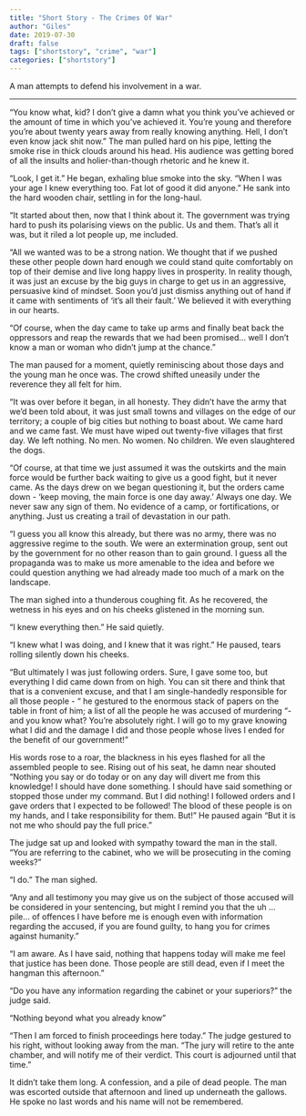 ```yaml
---
title: "Short Story - The Crimes Of War"
author: "Giles"
date: 2019-07-30
draft: false
tags: ["shortstory", "crime", "war"]
categories: ["shortstory"]
---
```

A man attempts to defend his involvement in a war.
<!--more-->
---

“You know what, kid? I don’t give a damn what you think you’ve achieved or the amount of time in which you’ve achieved it. You’re young and therefore you’re about twenty years away from really knowing anything. Hell, I don’t even know jack shit now.” The man pulled hard on his pipe, letting the smoke rise in thick clouds around his head. His audience was getting bored of all the insults and holier-than-though rhetoric and he knew it.



“Look, I get it.” He began, exhaling blue smoke into the sky. “When I was your age I knew everything too. Fat lot of good it did anyone.” He sank into the hard wooden chair, settling in for the long-haul.



“It started about then, now that I think about it. The government was trying hard to push its polarising views on the public. Us and them. That’s all it was, but it riled a lot people up, me included.



“All we wanted was to be a strong nation. We thought that if we pushed these other people down hard enough we could stand quite comfortably on top of their demise and live long happy lives in prosperity. In reality though, it was just an excuse by the big guys in charge to get us in an aggressive, persuasive kind of mindset. Soon you’d just dismiss anything out of hand if it came with sentiments of ‘it’s all their fault.’ We believed it with everything in our hearts.



“Of course, when the day came to take up arms and finally beat back the oppressors and reap the rewards that we had been promised… well I don’t know a man or woman who didn’t jump at the chance.”



The man paused for a moment, quietly reminiscing about those days and the young man he once was. The crowd shifted uneasily under the reverence they all felt for him.



“It was over before it began, in all honesty. They didn’t have the army that we’d been told about, it was just small towns and villages on the edge of our territory; a couple of big cities but nothing to boast about. We came hard and we came fast. We must have wiped out twenty-five villages that first day. We left nothing. No men. No women. No children. We even slaughtered the dogs.



“Of course, at that time we just assumed it was the outskirts and the main force would be further back waiting to give us a good fight, but it never came. As the days drew on we began questioning it, but the orders came down - ‘keep moving, the main force is one day away.’ Always one day. We never saw any sign of them. No evidence of a camp, or fortifications, or anything. Just us creating a trail of devastation in our path.



“I guess you all know this already, but there was no army, there was no aggressive regime to the south. We were an extermination group, sent out by the government for no other reason than to gain ground. I guess all the propaganda was to make us more amenable to the idea and before we could question anything we had already made too much of a mark on the landscape.



The man sighed into a thunderous coughing fit. As he recovered, the wetness in his eyes and on his cheeks glistened in the morning sun.



“I knew everything then.” He said quietly.



“I knew what I was doing, and I knew that it was right.” He paused, tears rolling silently down his cheeks.



“But ultimately I was just following orders. Sure, I gave some too, but everything I did came down from on high. You can sit there and think that that is a convenient excuse, and that I am single-handedly responsible for all those people - “ he gestured to the enormous stack of papers on the table in front of him; a list of all the people he was accused of murdering “- and you know what? You’re absolutely right. I will go to my grave knowing what I did and the damage I did and those people whose lives I ended for the benefit of our government!”



His words rose to a roar, the blackness in his eyes flashed for all the assembled people to see. Rising out of his seat, he damn near shouted “Nothing you say or do today or on any day will divert me from this knowledge! I should have done something. I should have said something or stopped those under my command. But I did nothing! I followed orders and I gave orders that I expected to be followed! The blood of these people is on my hands, and I take responsibility for them. But!” He paused again “But it is not me who should pay the full price.”



The judge sat up and looked with sympathy toward the man in the stall. “You are referring to the cabinet, who we will be prosecuting in the coming weeks?”



“I do.” The man sighed.



“Any and all testimony you may give us on the subject of those accused will be considered in your sentencing, but might I remind you that the uh … pile… of offences I have before me is enough even with information regarding the accused, if you are found guilty, to hang you for crimes against humanity.”



“I am aware. As I have said, nothing that happens today will make me feel that justice has been done. Those people are still dead, even if I meet the hangman this afternoon.”



“Do you have any information regarding the cabinet or your superiors?” the judge said.



“Nothing beyond what you already know”



“Then I am forced to finish proceedings here today.” The judge gestured to his right, without looking away from the man. “The jury will retire to the ante chamber, and will notify me of their verdict. This court is adjourned until that time.”



It didn’t take them long. A confession, and a pile of dead people. The man was escorted outside that afternoon and lined up underneath the gallows. He spoke no last words and his name will not be remembered.

